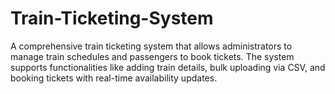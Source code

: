 # Train-Ticketing-System
A comprehensive train ticketing system that allows administrators to manage train schedules and passengers to book tickets. The system supports functionalities like adding train details, bulk uploading via CSV, and booking tickets with real-time availability updates.
